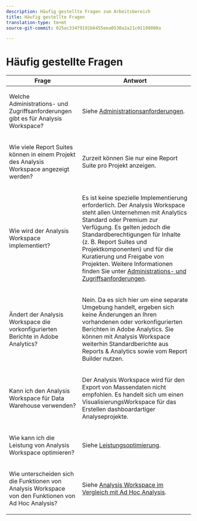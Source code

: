 ```yaml
---
description: Häufig gestellte Fragen zum Arbeitsbereich
title: Häufig gestellte Fragen
translation-type: tm+mt
source-git-commit: 025ac334f9191b6455eea0530a2a21c01199000a

---
```



# Häufig gestellte Fragen

<table id="table_BC4237EC03FF42579CC736498D6654F9"> 
 <thead> 
  <tr> 
   <th colname="col1" class="entry"> Frage </th> 
   <th colname="col2" class="entry"> Antwort </th> 
  </tr> 
 </thead>
 <tbody> 
  <tr> 
   <td colname="col1"> <p>Welche Administrations- und Zugriffsanforderungen gibt es für Analysis Workspace? </p> </td> 
   <td colname="col2"> <p>Siehe <a href="/help/analyze/analysis-workspace/workspace-faq/frequently-asked-questions-analysis-workspace.md"  > Administrationsanforderungen</a>. </p> </td> 
  </tr> 
  <tr> 
   <td colname="col1"> <p>Wie viele Report Suites können in einem Projekt des Analysis Workspace angezeigt werden? </p> </td> 
   <td colname="col2"> <p>Zurzeit können Sie nur eine Report Suite pro Projekt anzeigen. </p> </td> 
  </tr> 
  <tr> 
   <td colname="col1"> <p>Wie wird der Analysis Workspace implementiert? </p> </td> 
   <td colname="col2"> <p>Es ist keine spezielle Implementierung erforderlich. Der Analysis Workspace steht allen Unternehmen mit Analytics Standard oder Premium zur Verfügung. Es gelten jedoch die Standardberechtigungen für Inhalte (z. B. Report Suites und Projektkomponenten) und für die Kuratierung und Freigabe von Projekten. Weitere Informationen finden Sie unter <a href="/help/analyze/analysis-workspace/workspace-faq/frequently-asked-questions-analysis-workspace.md"  >Administrations- und Zugriffsanforderungen</a>. </p> </td> 
  </tr> 
  <tr> 
   <td colname="col1"> <p>Ändert der Analysis Workspace die vorkonfigurierten Berichte in Adobe Analytics? </p> </td> 
   <td colname="col2"> <p>Nein. Da es sich hier um eine separate Umgebung handelt, ergeben sich keine Änderungen an Ihren vorhandenen oder vorkonfigurierten Berichten in Adobe Analytics. Sie können mit Analysis Workspace weiterhin Standardberichte aus Reports &amp; Analytics sowie vom Report Builder nutzen. </p> </td> 
  </tr> 
  <tr> 
   <td colname="col1"> <p>Kann ich den Analysis Workspace für Data Warehouse verwenden? </p> </td> 
   <td colname="col2"> <p>Der Analysis Workspace wird für den Export von Massendaten nicht empfohlen. Es handelt sich um einen VisualisierungsWorkspace für das Erstellen dashboardartiger Analyseprojekte. </p> </td> 
  </tr>
  <tr> 
   <td colname="col1"> <p>Wie kann ich die Leistung von Analysis Workspace optimieren? </p> </td> 
   <td colname="col2"> <p>Siehe <a href="/help/analyze/analysis-workspace/workspace-faq/optimizing-performance.md"  >Leistungsoptimierung</a>. </p> </td> 
  </tr> 
  <tr> 
   <td colname="col1"> <p>Wie unterscheiden sich die Funktionen von Analysis Workspace von den Funktionen von Ad Hoc Analysis? </p> </td> 
   <td colname="col2"> <p>Siehe <a href="/help/analyze/analysis-workspace/workspace-faq/adhocanalysis-vs-analysisworkspace.md"  >Analysis Workspace im Vergleich mit Ad Hoc Analysis</a>. </p> </td> 
  </tr> 
 </tbody> 
</table>


